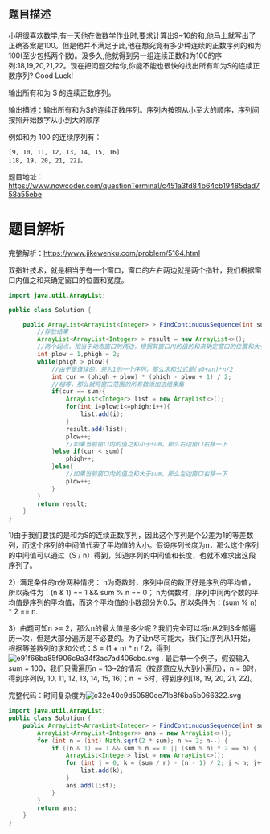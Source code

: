 ## 题目描述

小明很喜欢数学,有一天他在做数学作业时,要求计算出9~16的和,他马上就写出了正确答案是100。但是他并不满足于此,他在想究竟有多少种连续的正数序列的和为100(至少包括两个数)。没多久,他就得到另一组连续正数和为100的序列:18,19,20,21,22。现在把问题交给你,你能不能也很快的找出所有和为S的连续正数序列? Good Luck!

输出所有和为 S 的连续正数序列。

输出描述：输出所有和为S的连续正数序列。序列内按照从小至大的顺序，序列间按照开始数字从小到大的顺序

例如和为 100 的连续序列有：
```
[9, 10, 11, 12, 13, 14, 15, 16]
[18, 19, 20, 21, 22]。
```

题目地址：https://www.nowcoder.com/questionTerminal/c451a3fd84b64cb19485dad758a55ebe

# 题目解析

完整解析：https://www.jikewenku.com/problem/5164.html

双指针技术，就是相当于有一个窗口，窗口的左右两边就是两个指针，我们根据窗口内值之和来确定窗口的位置和宽度。

```java
import java.util.ArrayList;

public class Solution {

    public ArrayList<ArrayList<Integer> > FindContinuousSequence(int sum) {
        //存放结果
        ArrayList<ArrayList<Integer> > result = new ArrayList<>();
        //两个起点，相当于动态窗口的两边，根据其窗口内的值的和来确定窗口的位置和大小
        int plow = 1,phigh = 2;
        while(phigh > plow){
            //由于是连续的，差为1的一个序列，那么求和公式是(a0+an)*n/2
            int cur = (phigh + plow) * (phigh - plow + 1) / 2;
            //相等，那么就将窗口范围的所有数添加进结果集
            if(cur == sum){
                ArrayList<Integer> list = new ArrayList<>();
                for(int i=plow;i<=phigh;i++){
                    list.add(i);
                }
                result.add(list);
                plow++;
                //如果当前窗口内的值之和小于sum，那么右边窗口右移一下
            }else if(cur < sum){
                phigh++;
            }else{
                //如果当前窗口内的值之和大于sum，那么左边窗口右移一下
                plow++;
            }
        }
        return result;
    }
}
```

1)由于我们要找的是和为S的连续正数序列，因此这个序列是个公差为1的等差数列，而这个序列的中间值代表了平均值的大小。假设序列长度为n，那么这个序列的中间值可以通过（S / n）得到，知道序列的中间值和长度，也就不难求出这段序列了。

2）满足条件的n分两种情况：
n为奇数时，序列中间的数正好是序列的平均值，所以条件为：(n &amp; 1) == 1 &amp;&amp; sum % n == 0；
n为偶数时，序列中间两个数的平均值是序列的平均值，而这个平均值的小数部分为0.5，所以条件为：(sum % n) * 2 == n.

3）由题可知n &gt;= 2，那么n的最大值是多少呢？我们完全可以将n从2到S全部遍历一次，但是大部分遍历是不必要的。为了让n尽可能大，我们让序列从1开始，
根据等差数列的求和公式：S = (1 + n) * n / 2，得到![e91f66ba85f906c9a34f3ac7ad406cbc.svg](evernotecid://113C0B43-B030-456A-9E07-400447648BD8/appyinxiangcom/19492832/ENNote/p1402?hash=e91f66ba85f906c9a34f3ac7ad406cbc)
.
最后举一个例子，假设输入sum = 100，我们只需遍历n = 13~2的情况（按题意应从大到小遍历），n = 8时，得到序列[9, 10, 11, 12, 13, 14, 15, 16]；n  = 5时，得到序列[18, 19, 20, 21, 22]。

完整代码：时间复杂度为![c32e40c9d50580ce71b8f6ba5b066322.svg](evernotecid://113C0B43-B030-456A-9E07-400447648BD8/appyinxiangcom/19492832/ENNote/p1402?hash=c32e40c9d50580ce71b8f6ba5b066322)

```java
import java.util.ArrayList;
public class Solution {
    public ArrayList<ArrayList<Integer> > FindContinuousSequence(int sum) {
        ArrayList<ArrayList<Integer>> ans = new ArrayList<>();
        for (int n = (int) Math.sqrt(2 * sum); n >= 2; n--) {
            if ((n & 1) == 1 && sum % n == 0 || (sum % n) * 2 == n) {
                ArrayList<Integer> list = new ArrayList<>();
                for (int j = 0, k = (sum / n) - (n - 1) / 2; j < n; j++, k++) {
                    list.add(k);
                }
                ans.add(list);
            }
        }
        return ans;
    }
}
```


